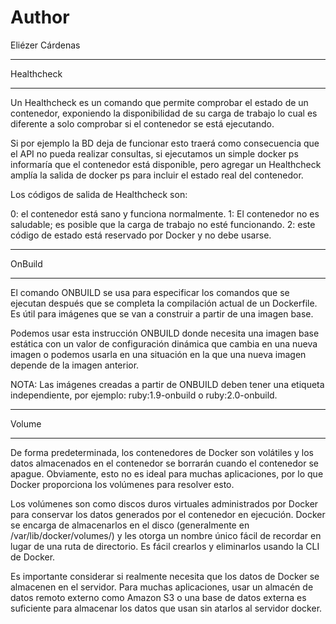 # Author
Eliézer Cárdenas


***************************************************
Healthcheck
****************************************************

Un Healthcheck es un comando que permite comprobar el estado de un contenedor, exponiendo la disponibilidad de su carga de trabajo lo cual es diferente a solo comprobar si el contenedor se está ejecutando.

Si por ejemplo la BD deja de funcionar esto traerá como consecuencia que el API no pueda realizar consultas, si ejecutamos un simple docker ps informaría que el contenedor está disponible, pero agregar un Healthcheck amplía la salida de docker ps para incluir el estado real del contenedor.

Los códigos de salida de Healthcheck son:

0: el contenedor está sano y funciona normalmente.
1: El contenedor no es saludable; es posible que la carga de trabajo no esté funcionando.
2: este código de estado está reservado por Docker y no debe usarse.


***************************************************
OnBuild
****************************************************

El comando ONBUILD se usa para especificar los comandos que se ejecutan después que se completa la compilación actual de un Dockerfile. Es útil para imágenes que se van a construir a partir de una imagen base.

Podemos usar esta instrucción ONBUILD donde necesita una imagen base estática con un valor de configuración dinámica que cambia en una nueva imagen o podemos usarla en una situación en la que una nueva imagen depende de la imagen anterior.

NOTA: Las imágenes creadas a partir de ONBUILD deben tener una etiqueta independiente, por ejemplo: ruby:1.9-onbuild o ruby:2.0-onbuild.


***************************************************
Volume
****************************************************

De forma predeterminada, los contenedores de Docker son volátiles y los datos almacenados en el contenedor se borrarán cuando el contenedor se apague. Obviamente, esto no es ideal para muchas aplicaciones, por lo que Docker proporciona los volúmenes para resolver esto.

Los volúmenes son como discos duros virtuales administrados por Docker para conservar los datos generados por el contenedor en ejecución. Docker se encarga de almacenarlos en el disco (generalmente en /var/lib/docker/volumes/) y les otorga un nombre único fácil de recordar en lugar de una ruta de directorio. Es fácil crearlos y eliminarlos usando la CLI de Docker.

Es importante considerar si realmente necesita que los datos de Docker se almacenen en el servidor. Para muchas aplicaciones, usar un almacén de datos remoto externo como Amazon S3 o una base de datos externa es suficiente para almacenar los datos que usan sin atarlos al servidor docker.


